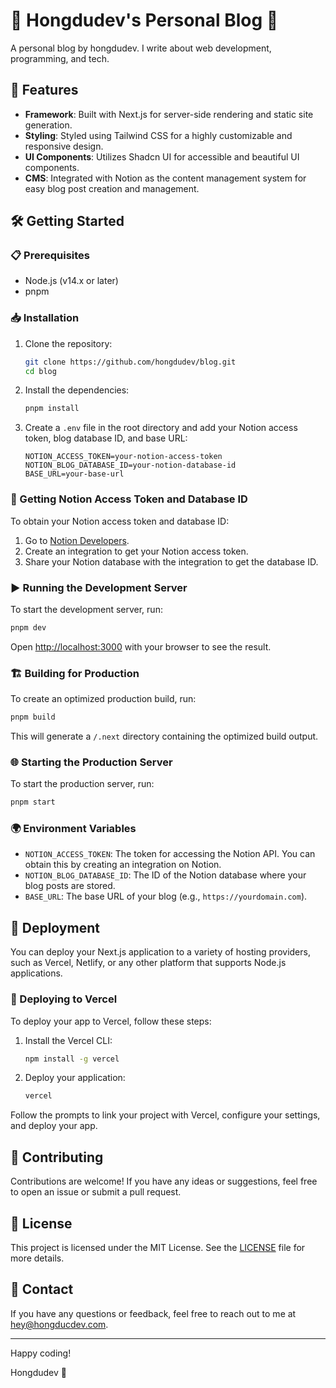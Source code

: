 # 🌟 Hongdudev's Personal Blog 🌟

A personal blog by hongdudev. I write about web development, programming, and tech.

## 🚀 Features

- **Framework**: Built with Next.js for server-side rendering and static site generation.
- **Styling**: Styled using Tailwind CSS for a highly customizable and responsive design.
- **UI Components**: Utilizes Shadcn UI for accessible and beautiful UI components.
- **CMS**: Integrated with Notion as the content management system for easy blog post creation and management.

## 🛠️ Getting Started

### 📋 Prerequisites

- Node.js (v14.x or later)
- pnpm

### 📥 Installation

1. Clone the repository:

    ```sh
    git clone https://github.com/hongdudev/blog.git
    cd blog
    ```

2. Install the dependencies:

    ```sh
    pnpm install
    ```

3. Create a `.env` file in the root directory and add your Notion access token, blog database ID, and base URL:

    ```env
    NOTION_ACCESS_TOKEN=your-notion-access-token
    NOTION_BLOG_DATABASE_ID=your-notion-database-id
    BASE_URL=your-base-url
    ```

### 🔑 Getting Notion Access Token and Database ID

To obtain your Notion access token and database ID:

1. Go to [Notion Developers](https://developers.notion.com/).
2. Create an integration to get your Notion access token.
3. Share your Notion database with the integration to get the database ID.

### ▶️ Running the Development Server

To start the development server, run:

```sh
pnpm dev
```

Open [http://localhost:3000](http://localhost:3000) with your browser to see the result.

### 🏗️ Building for Production

To create an optimized production build, run:

```sh
pnpm build
```

This will generate a `/.next` directory containing the optimized build output.

### 🌐 Starting the Production Server

To start the production server, run:

```sh
pnpm start
```

### 🌍 Environment Variables

- `NOTION_ACCESS_TOKEN`: The token for accessing the Notion API. You can obtain this by creating an integration on Notion.
- `NOTION_BLOG_DATABASE_ID`: The ID of the Notion database where your blog posts are stored.
- `BASE_URL`: The base URL of your blog (e.g., `https://yourdomain.com`).

## 🚢 Deployment

You can deploy your Next.js application to a variety of hosting providers, such as Vercel, Netlify, or any other platform that supports Node.js applications.

### 🚀 Deploying to Vercel

To deploy your app to Vercel, follow these steps:

1. Install the Vercel CLI:

    ```sh
    npm install -g vercel
    ```

2. Deploy your application:

    ```sh
    vercel
    ```

Follow the prompts to link your project with Vercel, configure your settings, and deploy your app.

## 🤝 Contributing

Contributions are welcome! If you have any ideas or suggestions, feel free to open an issue or submit a pull request.

## 📄 License

This project is licensed under the MIT License. See the [LICENSE](LICENSE) file for more details.

## 📧 Contact

If you have any questions or feedback, feel free to reach out to me at [hey@hongducdev.com](mailto:hey@hongducdev.com).

---

Happy coding!

Hongdudev 🌟